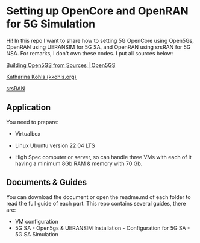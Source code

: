 
# Setting up OpenCore and OpenRAN for 5G Simulation

  

Hi! In this repo I want to share how to setting 5G OpenCore using Open5Gs, OpenRAN using UERANSIM for 5G SA, and OpenRAN using srsRAN for 5G NSA. For remarks, I don't own these codes. I put all sources below:

  

[Building Open5GS from Sources | Open5GS](https://open5gs.org/open5gs/docs/guide/02-building-open5gs-from-sources/)

  

[Katharina Kohls (kkohls.org)](https://kkohls.org/guides_open5gs.html)

  

[srsRAN](https://github.com/srsran/srsRAN)

  

## Application

  

You need to prepare:

- Virtualbox

- Linux Ubuntu version 22.04 LTS

- High Spec computer or server, so can handle three VMs with each of it having a minimum 8Gb RAM & memory with 70 Gb.

  

## Documents & Guides

  

You can download the document or open the readme.md of each folder to read the full guide of each part. This repo contains several guides, there are:



- VM configuration
- 5G SA
		- Open5gs & UERANSIM Installation
		- Configuration for 5G SA
		- 5G SA Simulation
